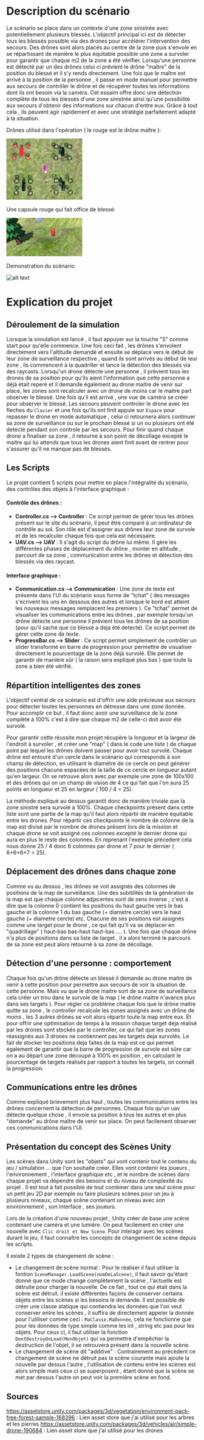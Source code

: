 # **Description du scénario**

Le scénario se place dans un contexte d'une zone sinistrée avec potentiellement plusieurs blessés. L'objectif principal ici est de détecter tous les blessés possible via des drones pour accélérer l'intervention des secours. Des drônes sont alors placés au centre de la zone puis s'envole en se répartissant de manière le plus équitable possible une zone a survoler pour garantir que chaque m2 de la zone a été vérifier. Lorsqu'une personne est détecté par un des drônes celui ci prévient le drône "maître" de la position du blessé et il s'y rends directement. Une fois que le maître est arrivé à la position de la personne , il passe en mode manuel pour permettre aux secours de contrôler le drône et de récupérer toutes les informations dont ils ont besoin via la caméra. Cet essaim offre donc une détection complète de tous les blessés d'une zone sinistrée ainsi qu'une possibilité aux secours d'obtenir des informations sur chacun d'entre eux. Grâce à tout cela , ils peuvent agir rapidement et avec une stratégie parfaitement adapté à la situation.

Drônes utilisé dans l'opération ( le rouge est le drône maître ):

<img src="Images/drones.png">

Une capsule rouge qui fait office de blessé:

<img src="Images/player.png" width="200">

Demonstration du scénario:

![alt text](Images/simulation.gif)

# **Explication du projet**

## **Déroulement de la simulation**

Lorsque la simulation est lancé , il faut appuyer sur la touche "S" comme start pour qu'elle commence. Une fois ceci fait , les drônes s'envolent directement vers l'altitude demandé et ensuite se déplace vers le début de leur zone de surveillance respective , quand ils sont arrivés au début de leur zone , ils commencent à la quadriller et lance la détection des blessés via des raycasts. Lorsqu'un drone détecte une personne , il prévient tous les drones de sa position pour qu'ils aient l'information que cette personne a déjà était reperé et il demande également au drone maitre de venir sur place, les zones sont recalculer avec un drone de moins car le maitre part observer le blessé. Une fois qu'il est arrivé , une vue de caméra se créer pour observer le blessé. Les secours peuvent controler le drone avec les fleches du ```Clavier``` et une fois qu'ils ont finit appuie sur ```Espace``` pour repasser le drone en mode automatique , celui ci retournera alors continuer sa zone de surveillance ou sur le prochain blessé si un ou plusieurs ont été detecté pendant son controle par les secours. Pour finir quand chaque drone a finaliser sa zone , il retourne à son point de décollage excepté le maitre qui lui attends que tous les drones aient finit avant de rentrer pour s'assurer qu'il ne manque pas de blessés. 

## **Les Scripts**

Le projet contient 5 scripts pour mettre en place l'intégralité du scénario, des contrôles des objets à l'interface graphique :

#### Contrôle des drônes :

- **Controller.cs --> Controller** : Ce script permet de gérer tous les drônes présent sur le site du scénario, il peut être comparé à un ordinateur de contrôle au sol. Son rôle est d'assigner aux drônes leur zone de survole et de les recalculer chaque fois que cela est nécessaire.
- **UAV.cs --> UAV** : Il s'agit du script du drône lui même. Il gère les différentes phases de déplacement du drône , monter en altitude , parcourt de sa zone , communication entre les drônes et détection des blessés via des raycast.

#### Interface graphique :

- **Communication.cs --> Communication** : Une zone de texte est présente dans l'UI du scénario sous forme de "tchat" ( des messages s'ecrivent les uns en dessous des autres et lorsque le bord est atteint les nouveaux messages remplacent les premiers ). Ce "tchat" permet de visualiser les communications entre les drônes , par exemple lorsqu'un drône détecte une personne il prévient tous les drônes de sa position (pour qu'il sache que ce blessé a deja été detecté). Ce script permet de gérer cette zone de texte.
- **ProgressBar.cs --> Slider** : Ce script permet simplement de contrôler un slider transformé en barre de progression pour permettre de visualiser directement le pourcentage de la zone déjà survolé. Elle permet de garantir de manière sûr ( la raison sera expliqué plus bas ) que toute la zone a bien été vérifié.

## Répartition intelligentes des zones

L'objectif central de ce scénario est d'offrir une aide précieuse aux secours pour détecter toutes les personnes en détresse dans une zone donnée. Pour accomplir ce but , il faut donc avoir une surveillance de la zone complète à 100% c'est à dire que chaque m2 de celle-ci doit avoir été survolé. 

Pour garantir cette réussite mon projet récupère la longueur et la largeur de l'endroit à survoler , et créer une "map" ( dans le code une liste ) de chaque point par lequel les drônes doivent passer pour avoir tout survolé. Chaque drône est entouré d'un cercle dans le scénario qui corresponds à son champ de détection, en utilisant le diamètre de ce cercle on peut générer des positions chacune espacées de la taille de ce cercle en longueur autant qu'en largeur. On se retrouve alors avec par exemple une zone de 100x100 et des drônes qui on un champ de vision de 4 ce qui fait que l'on aura 25 points en longueur et 25 en largeur ( 100 / 4 = 25).

La méthode expliqué au dessus garantit donc de manière triviale que la zone sinistré sera survolé à 100%. Chaque checkpoints présent dans cette liste sont une partie de la map qu'il faut alors répartir de manière équitable entre les drones. Pour répartir ces checkpoints le nombre de colonne de la map est divisé par le nombre de drones présent lors de la mission et chaque drone se voit assigné ces colonnes excepté le dernier drone qui aura en plus le reste des colonnes. En reprenant l'exemple précedent cela nous donne 25 / 4 donc 6 colonnes par drone et 7 pour le dernier ( 6+6+6+7 = 25).

## Déplacement des drônes dans chaque zone

Comme vu au dessus , les drônes se voit assignés des colonnes de positions de la map de surveillance. Une des subitilités de la génération de la map est que chaque colonne adjacentes sont de sens inverse , c'est à dire que la colonne 0 contient les positions du haut gauche vers le bas gauche et la colonne 1 du bas gauche (+ diametre cercle) vers le haut gauche (+ diametre cercle) etc. Chacune de ses positions est assignés comme une target pour le drone , ce qui fait qu'il va se déplacer en "quadrillage" ( haut-bas bas-haut haut-bas .... ). Une fois que chaque drône n'a plus de positions dans sa liste de target , il a alors terminé le parcours de sa zone est peut alors retourné à sa zone de décollage.

## Détection d'une personne : comportement

Chaque fois qu'un drône détecte un blessé il demande au drone maitre de venir à cette position pour permettre aux secours de voir la situation de cette personne. Mais vu que le drone maitre sort de sa zone de surveillance cela créer un trou dans le survole de la map ( le drône maître n'avance plus dans ses targets ). Pour régler ce problème chaque fois que le drône maitre quitte sa zone , le controller recalcule les zones assignés avec un drône de moins , les 3 autres drônes se voit alors répartir toute la map entre eux. Et pour offrir une optimisation de temps à la mission chaque target deja réalisé par les drones sont stockés par le controller, ce qui fait que les zones réassignés aux 3 drones ne contiennent pas les targets deja survolés. Le fait de stocker les positions deja faites de la map est ce qui permet également de garantir que la barre de progression de survole est sûre car on a au départ une zone découpé à 100% en position , en calculant le pourcentage de targets réalisés par rapport à toutes les targets, on connaît la progression.


## Communications entre les drônes

Comme expliqué brievement plus haut , toutes les communications entre les drônes concernent la détection de personnes. Chaque fois qu'un uav détecte quelque chose , il envoie sa position à tous les autres et en plus "demande" au drône maître de venir sur place. On peut facilement observer ces communications dans l'UI. 

## Présentation du concept des Scènes Unity

Les scènes dans Unity sont les "objets" qui vont contenir tout le contenu du jeu / simulation ... que l'on souhaite créer. Elles vont contenir les joueurs , l'environnement , l'interface graphique etc , et le nombre de scènes dans chaque projet va dépendre des besoins et du niveau de complexité du projet . Il est tout à fait possible de tout combiner dans une seul scène pour un petit jeu 2D par exemple ou faire plusieurs scènes pour un jeu à plusieurs niveaux, chaque scène contenant un niveau avec son environnement , son interface , ses joueurs.

Lors de la création d'une nouveau projet , Unity créer de base une scène contenant une caméra et une lumière. On peut facilement en créer une nouvelle avec ```Clic droit et New Scene```. Pour interagir avec les scènes durant le jeu, il faut connaître les concepts de changement de scène depuis les scripts.

Il existe 2 types de changement de scène :

- Le changement de scène normal : Pour le réaliser il faut utiliser la fontion ```SceneManager.LoadScene(nomDeLaScene)```, il faut savoir qu'étant donné que ce mode change complètement la scène , l'actuelle est détruite pour charger la nouvelle. De ce fait , tout ce qui était dans la scène est détruit. il existe différentes façons de conserver certains objets entre les scènes si les besoins le demande. Il est possible de créer une classe statique qui contiendra les données que l'on veut conserver entre les scènes , il suffira de directement appeler la donnée pour l'utiliser comme ceci : ```MaClasse.MaDonnée```, cela ne fonctionne que pour les données de type simple comme les int , string etc pas pour les objets. Pour ceux ci, il faut utiliser la fonction ```DontDestroyOnLoad(MonObjet)``` qui va permettre d'empêcher la destruction de l'objet, il se retrouvera présent dans la nouvelle scène.
- Le changement de scène dit "additive" : Contrairement au précèdent ce changement de scène ne détruit pas la scène courante mais ajoute la nouvelle par dessus l'autre , l'utilisation de contenu entre les scènes est alors simple mais ceux ci se superposent , étant donné que la scène se met par dessus l'autre on peut voir la première scène en fond.

## Sources

https://assetstore.unity.com/packages/3d/vegetation/environment-pack-free-forest-sample-168396 : Lien asset store que j'ai utilisé pour les arbres et les pierres
https://assetstore.unity.com/packages/3d/vehicles/air/simple-drone-190684 : Lien asset store que j'ai utilisé pour les drones